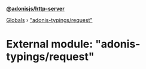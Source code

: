 **[@adonisjs/http-server](../README.md)**

[Globals](../README.md) › ["adonis-typings/request"](_adonis_typings_request_.md)

# External module: "adonis-typings/request"